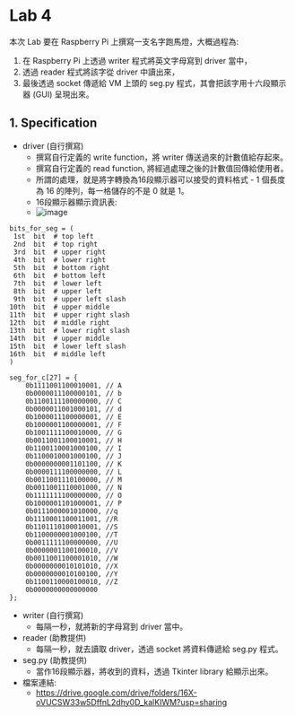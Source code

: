# Lab 4 
本次 Lab 要在 Raspberry Pi 上撰寫一支名字跑馬燈，大概過程為:
1. 在 Raspberry Pi 上透過 writer 程式將英文字母寫到 driver 當中，
2. 透過 reader 程式將該字從 driver 中讀出來，
3. 最後透過 socket 傳遞給 VM 上頭的 seg.py 程式，其會把該字用十六段顯示器 (GUI) 呈現出來。

## 1. Specification
- driver (自行撰寫)
  - 撰寫自行定義的 write function，將 writer 傳送過來的計數值給存起來。
  - 撰寫自行定義的 read function, 將經過處理之後的計數值回傳給使用者。
  - 所謂的處理，就是將字轉換為16段顯示器可以接受的資料格式 - 1 個長度為 16 的陣列，每一格儲存的不是 0 就是 1。
  - 16段顯示器顯示資訊表:
  - ![image](https://hackmd.io/_uploads/rJSkq8qJJl.png)
```
bits_for_seg = (
​​​​ 1st  bit  # top left
​​​​ 2nd  bit  # top right
​​​​ 3rd  bit  # upper right
​​​​ 4th  bit  # lower right
​​​​ 5th  bit  # bottom right
​​​​ 6th  bit  # bottom left
​​​​ 7th  bit  # lower left
​​​​ 8th  bit  # upper left
​​​​ 9th  bit  # upper left slash
​​​​10th  bit  # upper middle
​​​​11th  bit  # upper right slash
​​​​12th  bit  # middle right
​​​​13th  bit  # lower right slash
​​​​14th  bit  # upper middle
​​​​15th  bit  # lower left slash
​​​​16th  bit  # middle left
​​​​)
​​​​
​​​​seg_for_c[27] = {
​​​​    0b1111001100010001, // A
​​​​    0b0000011100000101, // b
​​​​    0b1100111100000000, // C
​​​​    0b0000011001000101, // d
​​​​    0b1000011100000001, // E
​​​​    0b1000001100000001, // F
​​​​    0b1001111100010000, // G
​​​​    0b0011001100010001, // H
​​​​    0b1100110001000100, // I
​​​​    0b1100010001000100, // J
​​​​    0b0000000001101100, // K
​​​​    0b0000111100000000, // L
​​​​    0b0011001110100000, // M
​​​​    0b0011001110001000, // N
​​​​    0b1111111100000000, // O
​​​​    0b1000001101000001, // P
​​​​    0b0111000001010000, //q
​​​​    0b1110001100011001, //R
​​​​    0b1101110100010001, //S
​​​​    0b1100000001000100, //T
​​​​    0b0011111100000000, //U
​​​​    0b0000001100100010, //V
​​​​    0b0011001100001010, //W
​​​​    0b0000000010101010, //X
​​​​    0b0000000010100100, //Y
​​​​    0b1100110000100010, //Z
​​​​    0b0000000000000000
​​​​};
```
- writer (自行撰寫)
  - 每隔一秒，就將新的字母寫到 driver 當中。
- reader (助教提供)
  - 每隔一秒，就去讀取 driver，透過 socket 將資料傳遞給 seg.py 程式。
- seg.py (助教提供)
  - 當作16段顯示器，將收到的資料，透過 Tkinter library 給顯示出來。
- 檔案連結:
  - https://drive.google.com/drive/folders/16X-oVUCSW33w5DffnL2dhy0D_kalKIWM?usp=sharing
